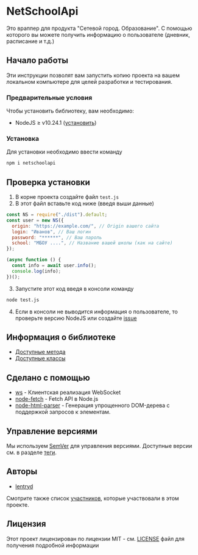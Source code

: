 # NetSchoolApi

Это враппер для продукта "Сетевой город. Образование". С помощью которого вы можете получить информацию о пользователе (дневник, расписание и т.д.)

## Начало работы

Эти инструкции позволят вам запустить копию проекта на вашем локальном компьютере для целей разработки и тестирования.

### Предварительные условия

Чтобы установить библиотеку, вам необходимо:

- NodeJS ≥ v10.24.1 ([установить](https://nodejs.org/ru/download/))

### Установка

Для установки необходимо ввести команду

```bash
npm i netschoolapi
```

## Проверка установки

1. В корне проекта создайте файл `test.js`
2. В этот файл вставьте код ниже (введя выши данные)

```javascript
const NS = require("./dist").default;
const user = new NS({
  origin: "https://example.com/", // Origin вашего сайта
  login: "Иванов", // Ваш логин
  password: "******", // Ваш пароль
  school: "МБОУ ....", // Название вашей школы (как на сайте)
});

(async function () {
  const info = await user.info();
  console.log(info);
})();
```

3. Запустите этот код введя в консоли команду

```bash
node test.js
```

4. Если в консоли не выводится информация о пользователе, то проверьте версию NodeJS или создайте [issue](https://github.com/lentryd/NetSchoolApi/issues/new)

## Информация о библиотеке

- [Доступные метода](./docs/guide.md)
- [Доступные классы](./docs/reference.md)

## Сделано с помощью

- [ws](https://www.npmjs.com/package/ws) - Клиентская реализация WebSocket
- [node-fetch](https://www.npmjs.com/package/node-fetch) - Fetch API в Node.js
- [node-html-parser](https://www.npmjs.com/package/node-html-parser) - Генерация упрощенного DOM-дерева с поддержкой запросов к элементам.

## Управление версиями

Мы используем [SemVer](http://semver.org/) для управления версиями. Доступные версии см. в разделе [теги](https://github.com/lentryd/NetSchoolApi/tags).

## Авторы

- [lentryd](https://github.com/lentryd)

Смотрите также список [участников](https://github.com/lentryd/NetSchoolApi/contributors), которые участвовали в этом проекте.

## Лицензия

Этот проект лицензирован по лицензии MIT - см. [LICENSE](LICENSE) файл для получения подробной информации

